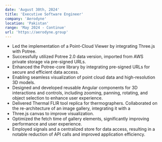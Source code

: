 ```yaml
---
date: 'August 30th, 2024'
title: 'Executive Software Engineer'
company: 'Aerodyne'
location: 'Pakistan'
range: 'May 2024 - Continue'
url: 'https://aerodyne.group'
---
```


- Led the implementation of a Point-Cloud Viewer by integrating Three.js with Potree.
- Successfully utilized Potree 2.0 data version, imported from AWS private storage via pre-signed URLs.
- Enhanced the Potree-core library by integrating pre-signed URLs for secure and efficient data access.
- Enabling seamless visualization of point cloud data and high-resolution 3D models.
- Designed and developed reusable Angular components for 3D interactions and controls, including zooming, panning, rotating, and object selection to enhance user experience.
- Delivered Thermal FLIR tool replica for thermographers. Collaborated on the re-architecture of an image gallery, integrating it with a
- Three.js canvas to improve visualization.
- Optimized the fetch time of gallery elements, significantly improving performance and user experience.
- Employed signals and a centralized store for data access, resulting in a notable reduction of API calls and improved application efficiency.
